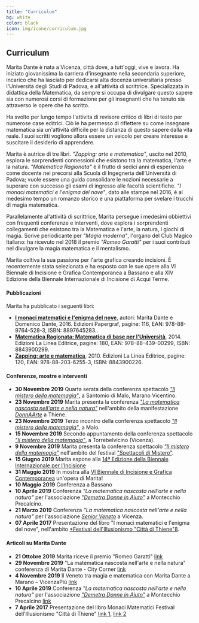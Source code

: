 ```yaml
---
title: "Curriculum"
bg: white
color: black
icon: img/icone/curriculum.jpg
---
```

## Curriculum

Marita Dante è nata a Vicenza, città dove, a tutt'oggi, vive e lavora. Ha iniziato giovanissima la carriera d'insegnante nella secondaria superiore, incarico che ha lasciato per dedicarsi alta docenza universitaria presso l'Università degli Studi di Padova, e all'attività di scrittrice. Specializzata in didattica della Matematica, da sempre si occupa di divulgare questo sapere sia con numerosi corsi di formazione per gli insegnanti che ha tenuto sia attraverso le opere che ha scritto.

Ha svolto per lungo tempo l'attivita di revisore critico di libri di testo per numerose case editrici. Ciò le ha permesso di riflettere su come insegnare matematica sia un'attività difficile per la distanza di questo sapere dalla vita reale. I suoi scritti vogliono allora essere un veicolo per creare interesse e suscitare il desiderio di apprendere.

Marita è autrice di tre libri. *"Zapping: arte e matematica"*, uscito nel 2010, esplora le sorprendenti connessioni che esistono tra la matematica, l'arte e la natura. *"Matematica Ragionata"* è il frutto di sedici anni di esperienza come docente nei precorsi alla Scuola di Ingegneria dell’Università di Padova; vuole essere una guida consolidare le nozioni necessarie a superare con successo gli esami di ingresso alle facoltà scientifiche. *"I monaci matematici e l'enigma del nove"*, dato alle stampe nel 2016, è al medesimo tempo un romanzo storico e una piattaforma per svelare i trucchi di magia matematica.

Parallelamente al'attività di scrittrice, Marita persegue i medesimi obbiettivi con frequenti conferenze e interventi, dove esplora i sorprendenti collegamenti  che esistono tra la Matematica e l'arte, la natura, i giochi di magia. Scrive periodicante per *"Magia moderna"*, l'organo del Club Magico Italiano: ha ricevuto nel 2018 il premio *"Romeo Garatti"* per i suoi contributi nel divulgare la magia matematica e il mentalismo.

Marita coltiva la sua passione per l'arte grafica creando incisioni. È recentemente stata selezionata e ha esposto con le sue opere alla VI Biennale di Incisione e Grafica Contemporanea a Bassano e alla XIV Edizione della Biennale Internazionale di Incisione di Acqui Terme.

#### Pubblicazioni

Marita ha pubblicato i seguenti libri:

* [**I monaci matematici e l'enigma del nove**](https://www.libreriauniversitaria.it/monaci-matematici-enigma-nove-dante/libro/9788897645283), autori: Marita Dante e Domenico Dante, 2016. Edizioni Papergraf, pagine: 116, EAN: 978-88-9764-528-3, ISBN: 8897645283..
* [**Matematica Ragionata: Matematica di base per l'Università**](https://www.libreriauniversitaria.it/matematica-ragionata-dante-marita-linea/libro/9788843900299), 2014. Edizioni La Linea Editrice, pagine: 180, EAN: 978-88-439-00299, ISBN: 8843900299.
* [**Zapping: arte e matematica**](https://www.libreriauniversitaria.it/zapping-arte-matematica-dante-marita/libro/9788820362553), 2010. Edizioni La Linea Editrice, pagine: 120, EAN: 978-88-203-6255-3, ISBN: 8843900226.


#### Conferenze, mostre e interventi

* **30 Novembre 2019** Quarta serata della conferenza spettacolo [*"Il mistero della matemagia"*](https://www.spettacolidimistero.it/eventi/), a Santomio di Malo, Marano Vicentino.
* **23 Novembre 2019** Marita presenta la conferenza [*"La matematica nascosta nell'arte e nella natura"*](https://thiene.citycorner.it/evento/la-matematica-nascosta-nellarte-nella-natura-conferenza-marita-dante/) nell'ambito della manifestazione [*DonnAArte*](https://www.altovicentinonline.it/attualita-2/donnaarte-a-thiene-un-gioiello-contro-il-tumore-al-seno/) a Thiene.
* **23 Novembre 2019** Terzo incontro della conferenza spettacolo  [*"Il mistero della matemagia"*](https://www.spettacolidimistero.it/eventi/), a Malo.
* **15 Novembre 2019** Secondo appuntamento della conferenza spettacolo  [*"Il mistero della matemagia"*](https://www.spettacolidimistero.it/eventi/), a Torrebelvicino (Vicenza).
* **9 Novembre 2019** Marita presenta la conferenza spettacolo [*"Il mistero della matemagia"*](https://laltravicenza.it/il-veneto-tra-magia-e-matematica-con-marita-dante-a-marano/) nell'ambito del festival ["Spettacoli di Mistero"](https://www.spettacolidimistero.it).
* **15 Giugno 2019** Marita espone alla [14ª Edizione della Biennale Internazionale per l’Incisione](http://www.acquiprint.it/index.php?lang=en)
* **31 Maggio 2019** In mostra alla [VI Biennale di Incisione e Grafica Contemporanea](http://www.museibassano.it/mostra/biennale-2019) un'opera di Marita!
* **10 Maggio 2019** Conferenza a Bassano
* **10 Aprile 2019** Conferenza *"La matematica nascosta nell'arte e nella natura"* per l'associazione [*"Demetra Donne in Aiuto"*](http://www.demetradonne.it/chi-siamo/) a Montecchio Precalcino.
* **21 Marzo 2019** Conferenza  *"La matematica nascosta nell'arte e nella natura"* per l'associazione [*Senior Veneto*](http://www.seniorveneto.org/) a Vicenza.
* **07 Aprile 2017** Presentazione del libro "I monaci matematici e l'enigma del nove", nell'ambito [*Festival dell'Illusionismo "Città di Thiene"8](https://www.facebook.com/festivalmagiathiene/).

#### Articoli su Marita Dante

* **21 Ottobre 2019** Marita riceve il premio "Romeo Garatti" [link](http://www.clubmagicoitaliano.it/magia-modernaa/premio-romeo-garatti)
* **29 Novembre 2019** "La matematica nascosta nell'arte e nella natura" conferenza di Marita Dante - City Corner [link](https://thiene.citycorner.it/evento/la-matematica-nascosta-nellarte-nella-natura-conferenza-marita-dante/)
* **4 Novembre 2019** Il Veneto tra magia e matematica con Marita Dante a Marano – VicenzaPiù [link](https://www.vicenzapiu.com/leggi/il-veneto-tra-magia-e-matematica-con-marita-dante-a-marano/)
* **10 Aprile 2019** Conferenza *"La matematica nascosta nell'arte e nella natura"* per l'associazione [*"Demetra Donne in Aiuto"*](http://www.demetradonne.it/chi-siamo/) a Montecchio Precalcino [link](img/articoli/demetra.jpg)
* **7 Aprile 2017** Presentazione del libro Monaci Matematici Festival dell'Illusionismo "Città di Thiene" [link 1](img/articoli/monaci1.jpg), [link 2](img/articoli/monaci2.jpg)
